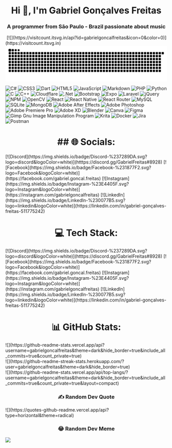 <h1 align="center">Hi 👋, I'm Gabriel Gonçalves Freitas</h1>
<h3 align="center">A programmer from São Paulo - Brazil passionate about music</h3>

<img align="center">
[![](https://visitcount.itsvg.in/api?id=gabrielgoncalfreitas&icon=0&color=0)](https://visitcount.itsvg.in)
</img>

<img align="center" src="snake.svg">

![C#](https://img.shields.io/badge/c%23-%23239120.svg?style=for-the-badge&logo=c-sharp&logoColor=white) ![CSS3](https://img.shields.io/badge/css3-%231572B6.svg?style=for-the-badge&logo=css3&logoColor=white) ![Dart](https://img.shields.io/badge/dart-%230175C2.svg?style=for-the-badge&logo=dart&logoColor=white) ![HTML5](https://img.shields.io/badge/html5-%23E34F26.svg?style=for-the-badge&logo=html5&logoColor=white) ![JavaScript](https://img.shields.io/badge/javascript-%23323330.svg?style=for-the-badge&logo=javascript&logoColor=%23F7DF1E) ![Markdown](https://img.shields.io/badge/markdown-%23000000.svg?style=for-the-badge&logo=markdown&logoColor=white) ![PHP](https://img.shields.io/badge/php-%23777BB4.svg?style=for-the-badge&logo=php&logoColor=white) ![Python](https://img.shields.io/badge/python-3670A0?style=for-the-badge&logo=python&logoColor=ffdd54) ![C](https://img.shields.io/badge/c-%2300599C.svg?style=for-the-badge&logo=c&logoColor=white) ![C++](https://img.shields.io/badge/c++-%2300599C.svg?style=for-the-badge&logo=c%2B%2B&logoColor=white) ![Cloudflare](https://img.shields.io/badge/Cloudflare-F38020?style=for-the-badge&logo=Cloudflare&logoColor=white) ![.Net](https://img.shields.io/badge/.NET-5C2D91?style=for-the-badge&logo=.net&logoColor=white) ![Bootstrap](https://img.shields.io/badge/bootstrap-%23563D7C.svg?style=for-the-badge&logo=bootstrap&logoColor=white) ![Expo](https://img.shields.io/badge/expo-1C1E24?style=for-the-badge&logo=expo&logoColor=#D04A37) ![Laravel](https://img.shields.io/badge/laravel-%23FF2D20.svg?style=for-the-badge&logo=laravel&logoColor=white) ![jQuery](https://img.shields.io/badge/jquery-%230769AD.svg?style=for-the-badge&logo=jquery&logoColor=white) ![NPM](https://img.shields.io/badge/NPM-%23000000.svg?style=for-the-badge&logo=npm&logoColor=white) ![OpenCV](https://img.shields.io/badge/opencv-%23white.svg?style=for-the-badge&logo=opencv&logoColor=white) ![React](https://img.shields.io/badge/react-%2320232a.svg?style=for-the-badge&logo=react&logoColor=%2361DAFB) ![React Native](https://img.shields.io/badge/react_native-%2320232a.svg?style=for-the-badge&logo=react&logoColor=%2361DAFB) ![React Router](https://img.shields.io/badge/React_Router-CA4245?style=for-the-badge&logo=react-router&logoColor=white) ![MySQL](https://img.shields.io/badge/mysql-%2300f.svg?style=for-the-badge&logo=mysql&logoColor=white) ![SQLite](https://img.shields.io/badge/sqlite-%2307405e.svg?style=for-the-badge&logo=sqlite&logoColor=white) ![MongoDB](https://img.shields.io/badge/MongoDB-%234ea94b.svg?style=for-the-badge&logo=mongodb&logoColor=white) ![Adobe After Effects](https://img.shields.io/badge/Adobe%20After%20Effects-9999FF.svg?style=for-the-badge&logo=Adobe%20After%20Effects&logoColor=white) ![Adobe Photoshop](https://img.shields.io/badge/adobephotoshop-%2331A8FF.svg?style=for-the-badge&logo=adobephotoshop&logoColor=white) ![Adobe Premiere Pro](https://img.shields.io/badge/Adobe%20Premiere%20Pro-9999FF.svg?style=for-the-badge&logo=Adobe%20Premiere%20Pro&logoColor=white) ![Adobe XD](https://img.shields.io/badge/Adobe%20XD-470137?style=for-the-badge&logo=Adobe%20XD&logoColor=#FF61F6) ![Blender](https://img.shields.io/badge/blender-%23F5792A.svg?style=for-the-badge&logo=blender&logoColor=white) ![Canva](https://img.shields.io/badge/Canva-%2300C4CC.svg?style=for-the-badge&logo=Canva&logoColor=white) 	![Figma](https://img.shields.io/badge/figma-%23F24E1E.svg?style=for-the-badge&logo=figma&logoColor=white) ![Gimp Gnu Image Manipulation Program](https://img.shields.io/badge/Gimp-657D8B?style=for-the-badge&logo=gimp&logoColor=FFFFFF) ![Krita](https://img.shields.io/badge/Krita-203759?style=for-the-badge&logo=krita&logoColor=EEF37B) ![Docker](https://img.shields.io/badge/docker-%230db7ed.svg?style=for-the-badge&logo=docker&logoColor=white) ![Jira](https://img.shields.io/badge/jira-%230A0FFF.svg?style=for-the-badge&logo=jira&logoColor=white) ![Postman](https://img.shields.io/badge/Postman-FF6C37?style=for-the-badge&logo=postman&logoColor=white)

<h1 align="center">## 🌐 Socials:</h1>
[![Discord](https://img.shields.io/badge/Discord-%237289DA.svg?logo=discord&logoColor=white)](htttps://discord.gg/GabrielFreitas#8928) [![Facebook](https://img.shields.io/badge/Facebook-%231877F2.svg?logo=Facebook&logoColor=white)](https://facebook.com/gabriel.goncal.freitas) [![Instagram](https://img.shields.io/badge/Instagram-%23E4405F.svg?logo=Instagram&logoColor=white)](https://instagram.com/gabrielgoncalfreitas) [![LinkedIn](https://img.shields.io/badge/LinkedIn-%230077B5.svg?logo=linkedin&logoColor=white)](https://linkedin.com/in/gabriel-gonçalves-freitas-511775242) 

<h1 align="center">💻 Tech Stack:</h1>
[![Discord](https://img.shields.io/badge/Discord-%237289DA.svg?logo=discord&logoColor=white)](htttps://discord.gg/GabrielFreitas#8928) [![Facebook](https://img.shields.io/badge/Facebook-%231877F2.svg?logo=Facebook&logoColor=white)](https://facebook.com/gabriel.goncal.freitas) [![Instagram](https://img.shields.io/badge/Instagram-%23E4405F.svg?logo=Instagram&logoColor=white)](https://instagram.com/gabrielgoncalfreitas) [![LinkedIn](https://img.shields.io/badge/LinkedIn-%230077B5.svg?logo=linkedin&logoColor=white)](https://linkedin.com/in/gabriel-gonçalves-freitas-511775242) 

<h1 align="center">📊 GitHub Stats:</h1>
![](https://github-readme-stats.vercel.app/api?username=gabrielgoncalfreitas&theme=dark&hide_border=true&include_all_commits=true&count_private=true)<br/>
![](https://github-readme-streak-stats.herokuapp.com/?user=gabrielgoncalfreitas&theme=dark&hide_border=true)<br/>
![](https://github-readme-stats.vercel.app/api/top-langs/?username=gabrielgoncalfreitas&theme=dark&hide_border=true&include_all_commits=true&count_private=true&layout=compact)

<h3 align="center">✍️ Random Dev Quote</h3>
![](https://quotes-github-readme.vercel.app/api?type=horizontal&theme=radical)

<h3 align="center">😂 Random Dev Meme</h3>
<img src="https://random-memer.herokuapp.com/" width="512px"/>
